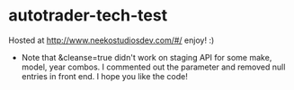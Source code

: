 # autotrader-tech-test

Hosted at http://www.neekostudiosdev.com/#/ enjoy! :)

* Note that &cleanse=true didn't work on staging API for some make, model, year combos. I commented out the parameter and removed null entries in front end. I hope you like the code!
